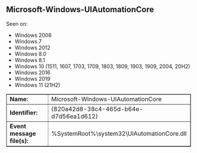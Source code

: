 ## Microsoft-Windows-UIAutomationCore

Seen on:
* Windows 2008
* Windows 7
* Windows 2012
* Windows 8.0
* Windows 8.1
* Windows 10 (1511, 1607, 1703, 1709, 1803, 1809, 1903, 1909, 2004, 20H2)
* Windows 2016
* Windows 2019
* Windows 11 (21H2)

<table border="1" class="docutils">
  <tbody>
    <tr>
      <td><b>Name:</b></td>
      <td>Microsoft-Windows-UIAutomationCore</td>
    </tr>
    <tr>
      <td><b>Identifier:</b></td>
      <td>{820a42d8-38c4-465d-b64e-d7d56ea1d612}</td>
    </tr>
    <tr>
      <td><b>Event message file(s):</b></td>
      <td>%SystemRoot%\system32\UIAutomationCore.dll</td>
    </tr>
  </tbody>
</table>

&nbsp;

